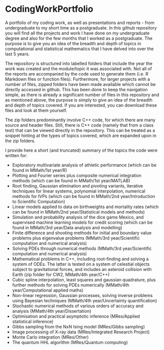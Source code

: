 # CodingWorkPortfolio
A portfolio of my coding work, as well as presentations and reports - from undergraduate to my short time as a postgraduate.
In this github repository you will find all the projects and work I have done on my undergraduate degree and also for the few months that I worked as a postgraduate.
The purpose is to give you an idea of the breadth and depth of topics in computational and statistical mathematics that I have delved into over the last 5 years. 

The repository is structured into labelled folders that include the year the work was created and the module/topic it was associated with. Not all of the reports are
accompanied by the code used to generate them (i.e. R Markdown files or function files). Furthermore, for larger projects with a number of files, zipped folders have been made available which cannot be directly accessed in github. This has been done to keep the navigation simple, as there is already a significant number of files in this repository and as mentioned above, the purpose is simply to give an idea of the breadth and depth of topics covered. If you are interested, you can download these files and look at them yourself. 

The zip folders predominantly involve C++ code, for which there are many source and header files. Still, there is C++ code (namely that from a class test) that can be viewed directly in the repository. This can be treated as a snippet hinting at the types of topics covered, which are expanded upon in the zip folders. 

I provide here a short (and truncated) summary of the topics the code were written for:
- Exploratory multivariate analysis of athletic performance (which can be found in MMath/1st year/R)
- Plotting and Fourier series plus composite numerical integration methods (which can be found in MMath/1st year/MATLAB)
- Root finding, Gaussian elimination and pivoting variants, iterative techniques for linear systems, polynomial interpolation, numerical methods for IVPs (which can be found in MMath/2nd year/Introduction to Scientific Computation)
- Linear models applied to data on birthweights and mortality rates (which can be found in MMath/2nd year/Statistical models and methods)
- Simulation and probability analysis of the dice game Mexico, and supervised machine learning models for credit scoring (which can be found in MMath/3rd year/Data analysis and modelling)
- Finite difference and shooting methods for initial and boundary value problems plus eigenvalue problems (MMath/3rd year/Scientific computation and numerical analysis)
- Solving PDEs through numerical methods (MMath/3rd year/Scientific computation and numerical analysis)
- Mathematical problems in C++, including root-finding and solving a system of ODEs. The latter is tested on a system of celestial objects subject to gravitational forces, and includes an asteroid collision with Earth (zip folder for CW2, MMath/4th year/C++)
- Cubic spline interpolation, least squares and gaussian quadrature, plus further methods for solving PDEs numerically (MMath/4th year/Computational applied maths)
- Non-linear regression, Gaussian processes, solving inverse problems using Bayesian techniques (MMath/4th year/Uncertainty quantification)
- Stochastic numerical methods of various orders of accuracy and analysis (MMath/4th year/Dissertation)
- Optimisation and practical asymptotic inference (MRes/Applied statistical inference)
- Gibbs sampling from the NxN Ising model (MRes/Gibbs sampling)
- Image processing of X-ray data (MRes/Integrated Research Project)
- Monte Carlo integration (MRes/Other)
- The quantum HHL algorithm (MRes/Quantum computing) 
